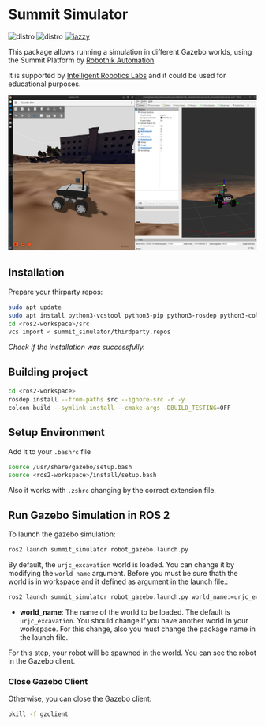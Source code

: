 # Summit Simulator 

![distro](https://img.shields.io/badge/Ubuntu%2024-Jammy%20Jellyfish-orange)
![distro](https://img.shields.io/badge/ROS2-Jazzy-blue)
[![jazzy](https://github.com/Summit-Harmonic/summit_simulator/actions/workflows/jazzy.yaml/badge.svg)](https://github.com/Summit-Harmonic/summit_simulator/actions/workflows/jazzy.yaml)

This package allows running a simulation in different Gazebo worlds, using the Summit Platform by [Robotnik Automation](https://github.com/RobotnikAutomation)

It is supported by [Intelligent Robotics Labs](https://github.com/IntelligentRoboticsLabs) and it could be used for educational purposes.

![Summit in URJC excavation world](doc/image_1.png)

## Installation 

Prepare your thirparty repos:
```bash
sudo apt update
sudo apt install python3-vcstool python3-pip python3-rosdep python3-colcon-common-extensions -y
cd <ros2-workspace>/src
vcs import < summit_simulator/thirdparty.repos
```
*Check if the installation was successfully.*

## Building project

```bash
cd <ros2-workspace>
rosdep install --from-paths src --ignore-src -r -y
colcon build --symlink-install --cmake-args -DBUILD_TESTING=OFF
``` 
## Setup Environment

Add it to your `.bashrc` file
```bash
source /usr/share/gazebo/setup.bash
source <ros2-workspace>/install/setup.bash
``` 
Also it works with `.zshrc` changing by the correct extension file.

## Run Gazebo Simulation in ROS 2

To launch the gazebo simulation:
```bash
ros2 launch summit_simulator robot_gazebo.launch.py
``` 

By default, the `urjc_excavation` world is loaded. You can change it by modifying the `world_name` argument. Before you must be sure thath the world is in workspace and it defined as argument in the launch file.:
```bash
ros2 launch summit_simulator robot_gazebo.launch.py world_name:=urjc_excavation
``` 

- **world_name**: The name of the world to be loaded. The default is `urjc_excavation`. You should change if you have another world in your workspace. For this change, also you must change the package name in the launch file. 

For this step, your robot will be spawned in the world. You can see the robot in the Gazebo client.

### Close Gazebo Client

Otherwise, you can close the Gazebo client:
```bash
pkill -f gzclient
``` 


